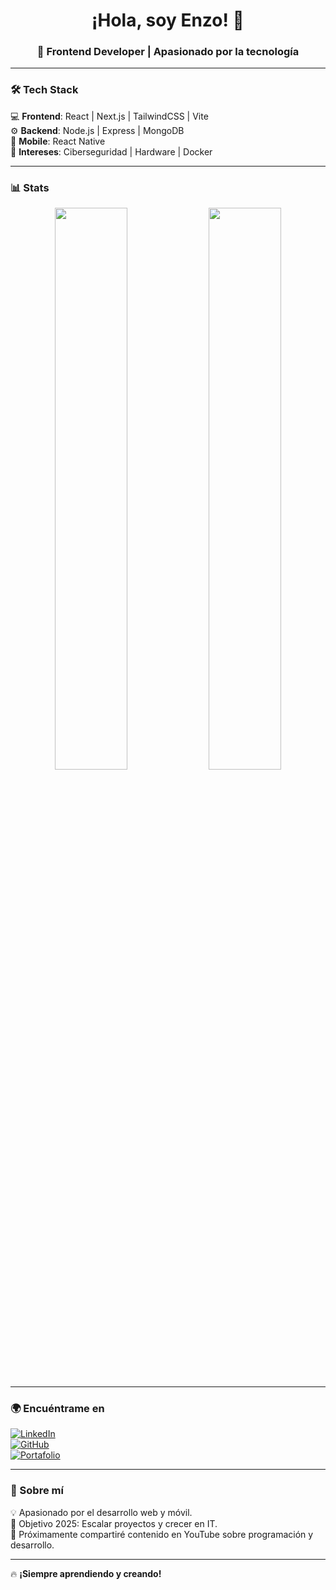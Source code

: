 <h1 align="center">¡Hola, soy Enzo! 👋</h1>
<h3 align="center">🚀 Frontend Developer | Apasionado por la tecnología</h3>

---

### 🛠 Tech Stack  
💻 **Frontend**: React | Next.js | TailwindCSS | Vite  
⚙️ **Backend**: Node.js | Express | MongoDB  
📱 **Mobile**: React Native  
🔐 **Intereses**: Ciberseguridad | Hardware | Docker  

---

### 📊 Stats  
<p align="center">
  <img width="48%" src="https://github-readme-stats.vercel.app/api?username=enzo-peralta&show_icons=true&theme=radical" />
  <img width="48%" src="https://github-readme-streak-stats.herokuapp.com/?user=enzo-peralta&theme=radical" />
</p>

---

### 🌍 Encuéntrame en  
[![LinkedIn](https://img.shields.io/badge/LinkedIn-0A66C2?style=for-the-badge&logo=linkedin&logoColor=white)](https://www.linkedin.com/in/enzo-peralta-b64132216)  
[![GitHub](https://img.shields.io/badge/GitHub-181717?style=for-the-badge&logo=github&logoColor=white)](https://github.com/enzo-peralta)  
[![Portafolio](https://img.shields.io/badge/Portafolio-FF5722?style=for-the-badge)](https://enzoolionel.vercel.dev)  

---

### 🎯 Sobre mí  
💡 Apasionado por el desarrollo web y móvil.  
🎯 Objetivo 2025: Escalar proyectos y crecer en IT.  
🎥 Próximamente compartiré contenido en YouTube sobre programación y desarrollo.  

---

🔥 **¡Siempre aprendiendo y creando!**  
